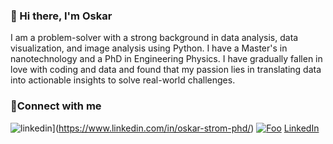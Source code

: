 ### 👋 Hi there, I'm Oskar

I am a problem-solver with a strong background in data analysis, data visualization, and image analysis using Python. I have a Master's in nanotechnology and a PhD in Engineering Physics. I have gradually fallen in love with coding and data and found that my passion lies in translating data into actionable insights to solve real-world challenges.


### :raised_hands:Connect with me
![linkedin](https://img.shields.io/badge/Linkedin-0e76a8?style=for-the-badge&logo=Linkedin&logoColor=white)](https://www.linkedin.com/in/oskar-strom-phd/)
[![Foo](http://www.google.com.au/images/nav_logo7.png)](http://google.com.au/)
[LinkedIn](https://www.linkedin.com/in/oskar-strom-phd/)

<!--
**oskarestrom/oskarestrom** is a ✨ _special_ ✨ repository because its `README.md` (this file) appears on your GitHub profile.

Here are some ideas to get you started:

- 🔭 I’m currently working on ...
- 🌱 I’m currently learning ...
- 👯 I’m looking to collaborate on ...
- 🤔 I’m looking for help with ...
- 💬 Ask me about ...
- 📫 How to reach me: ...
- 😄 Pronouns: ...
- ⚡ Fun fact: ...
-->
